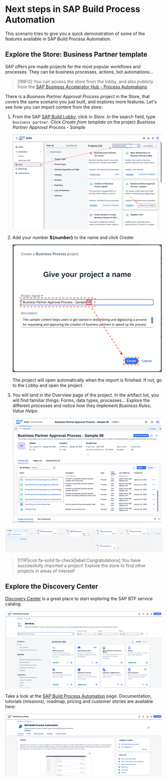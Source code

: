 # Next steps in SAP Build Process Automation

This scenario tries to give you a quick demonstration of some of the features available in SAP Build Process Automation.

## Explore the Store: Business Partner template

SAP offers pre-made projects for the most popular workflows and processes. They can be business processes, actions, bot automations...

> [!INFO]
> You can access the store from the lobby, and also publicly from the [SAP Business Accelerator Hub - Process Automations](https://api.sap.com/content-type/Workflow/build/packages)

There is a _Business Partner Approval Process_ project in the Store, that covers the same scenario you just built, and explores more features. Let's see how you can import content from the store:

1. From the SAP [SAP Build Lobby](https://build02-worksop.eu10.build.cloud.sap/), click in _Store_. In the search field, type `business partner`. Click _Create from template_ on the project _Business Partner Approval Process - Sample_

    ![06-01-store-001](vx_images/396276100939694.png )

2. Add your number **${number}** to the name and click _Create_:

    ![06-01-store-002](vx_images/546286462798499.png )

    The project will open automatically when the import is finished. If not, go to the Lobby and open the project.

3. You will land in the Overview page of the project. In the artifact list, you will find familiar things: Forms, data types, processes... Explore the different processes and notice how they implement _Business Rules_, _Value Helps_

    ![06-01-store-003](vx_images/117476217189956.png )


    
![06-01-store-004](vx_images/243585000180699.png )
> [!TIP|icon:fa-solid fa-check|label:Congratulations]
> You have successfully imported a project! Explore the store to find other projects in areas of interest!

## Explore the Discovery Center

[Discovery Center](https://discovery-center.cloud.sap) is a great place to start exploring the SAP BTP service catalog. 

![06-02-store-001](vx_images/396705308983384.png )

Take a look at the [SAP Build Process Automation](https://discovery-center.cloud.sap/serviceCatalog/sap-build-process-automation?region=all) page. Documentation, tutorials (missions), roadmap, pricing and customer stories are available here:

![06-02-store-002](vx_images/509485839397192.png )